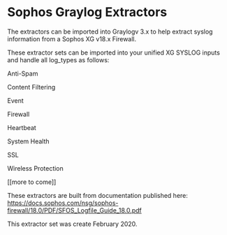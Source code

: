 # Sophos Graylog Extractors

The extractors can be imported into Graylogv 3.x to help extract syslog information from a Sophos XG v18.x Firewall.

These extractor sets can be imported into your unified XG SYSLOG inputs and handle all log_types as follows:

Anti-Spam

Content Filtering

Event

Firewall

Heartbeat

System Health

SSL

Wireless Protection



[[more to come]]

These extractors are built from documentation published here: https://docs.sophos.com/nsg/sophos-firewall/18.0/PDF/SFOS_Logfile_Guide_18.0.pdf

This extractor set was create February 2020.
